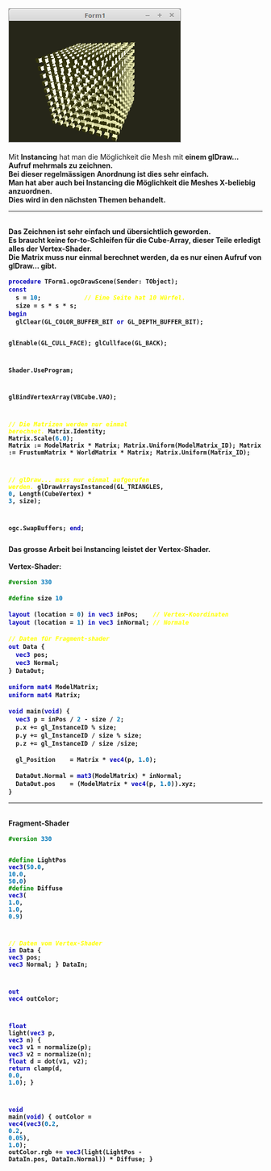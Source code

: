 <html>
<img src="image.png" alt="Selfhtml"><br><br>
Mit <b>Instancing</b> hat man die Möglichkeit die Mesh mit <b>einem<b> glDraw... Aufruf mehrmals zu zeichnen.<br>
Bei dieser regelmässigen Anordnung ist dies sehr einfach.<br>
Man hat aber auch bei <b>Instancing</b> die Möglichkeit die Meshes X-beliebig anzuordnen.<br>
Dies wird in den nächsten Themen behandelt.<br>
<hr><br>
Das Zeichnen ist sehr einfach und übersichtlich geworden.<br>
Es braucht <b>keine</b> for-to-Schleifen für die Cube-Array, dieser Teile erledigt alles der Vertex-Shader.<br>
Die Matrix muss nur <b>einmal</b> berechnet werden, da es nur <b>einen</b> Aufruf von <b>glDraw...</b> gibt.<br>
<pre><code><b><font color="0000BB">procedure</font></b> TForm1.ogcDrawScene(Sender: TObject);
<b><font color="0000BB">const</font></b>
  s = <font color="#0077BB">10</font>;            <i><font color="#FFFF00">// Eine Seite hat 10 Würfel.</font></i>
  size = s * s * s;
<b><font color="0000BB">begin</font></b>
  glClear(GL_COLOR_BUFFER_BIT <b><font color="0000BB">or</font></b> GL_DEPTH_BUFFER_BIT);

  glEnable(GL_CULL_FACE);
  glCullface(GL_BACK);

  Shader.UseProgram;

  glBindVertexArray(VBCube.VAO);

  <i><font color="#FFFF00">// Die Matrizen werden nur einmal berechnet.</font></i>
  Matrix.Identity;
  Matrix.Scale(<font color="#0077BB">6</font>.<font color="#0077BB">0</font>);
  Matrix := ModelMatrix * Matrix;
  Matrix.Uniform(ModelMatrix_ID);
  Matrix := FrustumMatrix * WorldMatrix * Matrix;
  Matrix.Uniform(Matrix_ID);

  <i><font color="#FFFF00">// glDraw... muss nur einmal aufgerufen werden.</font></i>
  glDrawArraysInstanced(GL_TRIANGLES, <font color="#0077BB">0</font>, Length(CubeVertex) * <font color="#0077BB">3</font>, size);

  ogc.SwapBuffers;
<b><font color="0000BB">end</font></b>;</pre></code>
Das grosse Arbeit bei Instancing leistet der Vertex-Shader.<br>
<br>
<b>Vertex-Shader:</b><br>
<pre><code><b><font color="#008800">#version</font></b> <font color="#0077BB">330</font>

<b><font color="#008800">#define</font></b> size <font color="#0077BB">10</font>

<b><font color="0000BB">layout</font></b> (location = <font color="#0077BB">0</font>) <b><font color="0000BB">in</font></b> <b><font color="0000BB">vec3</font></b> inPos;    <i><font color="#FFFF00">// Vertex-Koordinaten</font></i>
<b><font color="0000BB">layout</font></b> (location = <font color="#0077BB">1</font>) <b><font color="0000BB">in</font></b> <b><font color="0000BB">vec3</font></b> inNormal; <i><font color="#FFFF00">// Normale</font></i>

<i><font color="#FFFF00">// Daten für Fragment-shader</font></i>
<b><font color="0000BB">out</font></b> Data {
  <b><font color="0000BB">vec3</font></b> pos;
  <b><font color="0000BB">vec3</font></b> Normal;
} DataOut;

<b><font color="0000BB">uniform</font></b> <b><font color="0000BB">mat4</font></b> ModelMatrix;
<b><font color="0000BB">uniform</font></b> <b><font color="0000BB">mat4</font></b> Matrix;

<b><font color="0000BB">void</font></b> main(<b><font color="0000BB">void</font></b>) {
  <b><font color="0000BB">vec3</font></b> p = inPos / <font color="#0077BB">2</font> - size / <font color="#0077BB">2</font>;
  p.x += gl_InstanceID % size;
  p.y += gl_InstanceID / size % size;
  p.z += gl_InstanceID / size /size;

  gl_Position    = Matrix * <b><font color="0000BB">vec4</font></b>(p, <font color="#0077BB">1</font>.<font color="#0077BB">0</font>);

  DataOut.Normal = <b><font color="0000BB">mat3</font></b>(ModelMatrix) * inNormal;
  DataOut.pos    = (ModelMatrix * <b><font color="0000BB">vec4</font></b>(p, <font color="#0077BB">1</font>.<font color="#0077BB">0</font>)).xyz;
}
</pre></code>
<hr><br>
<b>Fragment-Shader</b><br>
<pre><code><b><font color="#008800">#version</font></b> <font color="#0077BB">330</font>

<b><font color="#008800">#define</font></b> LightPos <b><font color="0000BB">vec3</font></b>(<font color="#0077BB">50</font>.<font color="#0077BB">0</font>, <font color="#0077BB">10</font>.<font color="#0077BB">0</font>, <font color="#0077BB">50</font>.<font color="#0077BB">0</font>)
<b><font color="#008800">#define</font></b> Diffuse  <b><font color="0000BB">vec3</font></b>( <font color="#0077BB">1</font>.<font color="#0077BB">0</font>,  <font color="#0077BB">1</font>.<font color="#0077BB">0</font>,  <font color="#0077BB">0</font>.<font color="#0077BB">9</font>)


<i><font color="#FFFF00">// Daten vom Vertex-Shader</font></i>
<b><font color="0000BB">in</font></b> Data {
  <b><font color="0000BB">vec3</font></b> pos;
  <b><font color="0000BB">vec3</font></b> Normal;
} DataIn;

<b><font color="0000BB">out</font></b> <b><font color="0000BB">vec4</font></b> outColor;

<b><font color="0000BB">float</font></b> light(<b><font color="0000BB">vec3</font></b> p, <b><font color="0000BB">vec3</font></b> n) {
  <b><font color="0000BB">vec3</font></b> v1 = normalize(p);
  <b><font color="0000BB">vec3</font></b> v2 = normalize(n);
  <b><font color="0000BB">float</font></b> d = dot(v1, v2);
  <b><font color="0000BB">return</font></b> clamp(d, <font color="#0077BB">0</font>.<font color="#0077BB">0</font>, <font color="#0077BB">1</font>.<font color="#0077BB">0</font>);
}

<b><font color="0000BB">void</font></b> main(<b><font color="0000BB">void</font></b>)
{
  outColor      = <b><font color="0000BB">vec4</font></b>(<b><font color="0000BB">vec3</font></b>(<font color="#0077BB">0</font>.<font color="#0077BB">2</font>, <font color="#0077BB">0</font>.<font color="#0077BB">2</font>, <font color="#0077BB">0</font>.<font color="#0077BB">05</font>), <font color="#0077BB">1</font>.<font color="#0077BB">0</font>);
  outColor.rgb += <b><font color="0000BB">vec3</font></b>(light(LightPos - DataIn.pos, DataIn.Normal)) * Diffuse;
}
</pre></code>

</html>
